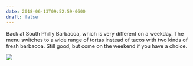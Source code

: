 ```yaml
---
date: 2018-06-13T09:52:59-0600
draft: false
---
```




Back at South Philly Barbacoa, which is very different on a weekday. The menu switches to a wide range of tortas instead of tacos with two kinds of fresh barbacoa. Still good, but come on the weekend if you have a choice.

![](/images/2018/486198d6e8.jpg)



